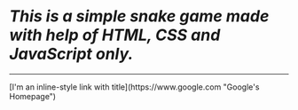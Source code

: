 <h1><i> This is a simple snake game made with help of HTML, CSS and JavaScript only.</i></h1>
<hr>
[I'm an inline-style link with title](https://www.google.com "Google's Homepage")
